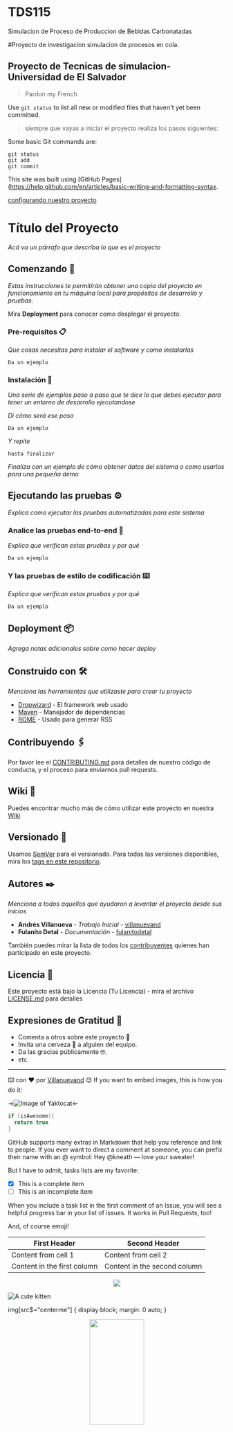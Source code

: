 # TDS115
Simulacion de Proceso de Produccion de Bebidas Carbonatadas

#Proyecto de investigacion simulacion de procesos en cola.

Proyecto de Tecnicas de simulacion- Universidad de El Salvador
-----------------
> Pardon my French

Use `git status` to list all new or modified files that haven't yet been committed.
>siempre que vayas a iniciar el proyecto realiza los pasos siguientes:

Some basic Git commands are:
```
git status
git add
git commit
```
This site was built using [GitHub Pages](https://help.github.com/en/articles/basic-writing-and-formatting-syntax.

[configurando nuestro proyecto](build.xml)

# Título del Proyecto

_Acá va un párrafo que describa lo que es el proyecto_

## Comenzando 🚀

_Estas instrucciones te permitirán obtener una copia del proyecto en funcionamiento en tu máquina local para propósitos de desarrollo y pruebas._

Mira **Deployment** para conocer como desplegar el proyecto.


### Pre-requisitos 📋

_Que cosas necesitas para instalar el software y como instalarlas_

```
Da un ejemplo
```

### Instalación 🔧

_Una serie de ejemplos paso a paso que te dice lo que debes ejecutar para tener un entorno de desarrollo ejecutandose_

_Dí cómo será ese paso_

```
Da un ejemplo
```

_Y repite_

```
hasta finalizar
```

_Finaliza con un ejemplo de cómo obtener datos del sistema o como usarlos para una pequeña demo_

## Ejecutando las pruebas ⚙️

_Explica como ejecutar las pruebas automatizadas para este sistema_

### Analice las pruebas end-to-end 🔩

_Explica que verifican estas pruebas y por qué_

```
Da un ejemplo
```

### Y las pruebas de estilo de codificación ⌨️

_Explica que verifican estas pruebas y por qué_

```
Da un ejemplo
```

## Deployment 📦

_Agrega notas adicionales sobre como hacer deploy_

## Construido con 🛠️

_Menciona las herramientas que utilizaste para crear tu proyecto_

* [Dropwizard](http://www.dropwizard.io/1.0.2/docs/) - El framework web usado
* [Maven](https://maven.apache.org/) - Manejador de dependencias
* [ROME](https://rometools.github.io/rome/) - Usado para generar RSS

## Contribuyendo 🖇️

Por favor lee el [CONTRIBUTING.md](https://gist.github.com/villanuevand/xxxxxx) para detalles de nuestro código de conducta, y el proceso para enviarnos pull requests.

## Wiki 📖

Puedes encontrar mucho más de cómo utilizar este proyecto en nuestra [Wiki](https://github.com/tu/proyecto/wiki)

## Versionado 📌

Usamos [SemVer](http://semver.org/) para el versionado. Para todas las versiones disponibles, mira los [tags en este repositorio](https://github.com/tu/proyecto/tags).

## Autores ✒️

_Menciona a todos aquellos que ayudaron a levantar el proyecto desde sus inicios_

* **Andrés Villanueva** - *Trabajo Inicial* - [villanuevand](https://github.com/villanuevand)
* **Fulanito Detal** - *Documentación* - [fulanitodetal](#fulanito-de-tal)

También puedes mirar la lista de todos los [contribuyentes](https://github.com/your/project/contributors) quíenes han participado en este proyecto. 

## Licencia 📄

Este proyecto está bajo la Licencia (Tu Licencia) - mira el archivo [LICENSE.md](LICENSE.md) para detalles

## Expresiones de Gratitud 🎁

* Comenta a otros sobre este proyecto 📢
* Invita una cerveza 🍺 a alguien del equipo. 
* Da las gracias públicamente 🤓.
* etc.



---
⌨️ con ❤️ por [Villanuevand](https://github.com/Villanuevand) 😊
If you want to embed images, this is how you do it:

->![Image of Yaktocat](https://www.javatpoint.com/images/hibernate/hibernate2.png)<-
```java
if (isAwesome){
  return true
}
```
GitHub supports many extras in Markdown that help you reference and link to people. If you ever want to direct a comment at someone, you can prefix their name with an @ symbol: Hey @kneath — love your sweater!

But I have to admit, tasks lists are my favorite:

- [x] This is a complete item
- [ ] This is an incomplete item

When you include a task list in the first comment of an Issue, you will see a helpful progress bar in your list of issues. It works in Pull Requests, too!

And, of course emoji!

First Header | Second Header
------------ | -------------
Content from cell 1 | Content from cell 2
Content in the first column | Content in the second column

<div style="text-align:center"><img src="https://4.bp.blogspot.com/-yQOg-4_ysLk/V_X3Gv9EUkI/AAAAAAAAEXY/2yEQVx3l4yQwFq__iuS-F2La6CCLFz5YwCLcB/s1600/netbeans.png" /></div>

![A cute kitten](http://placekitten.com/200/300?style=centerme)

img[src$="centerme"] {
  display:block;
  margin: 0 auto;
}

<p align="center">
  <img src="http://jrain.oscitas.netdna-cdn.com/wp-content/uploads/2018/04/progress-bar-78-214x202.png" width="50%" height="25%px"/></p>
  
<img align="center" width="45%" height="20%" src="https://upload.wikimedia.org/wikipedia/commons/thumb/c/c3/Python-logo-notext.svg/1200px-Python-logo-notext.svg.png">
